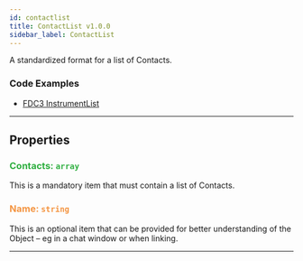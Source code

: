 ```yaml
---
id: contactlist
title: ContactList v1.0.0
sidebar_label: ContactList
---
```

A standardized format for a list of Contacts.

### Code Examples

* [FDC3 InstrumentList](https://github.com/FDC3/ContextData/blob/master/src/examples/InstrumentList.ts)

---

## Properties

###  <span style="color:#2faf40">Contacts: `array`</span>

This is a mandatory item that must contain a list of Contacts.

###  <span style="color:#f49542">Name: `string`</span>

This is an optional item that can be provided for better understanding of the Object – eg in a chat window or when linking.

---